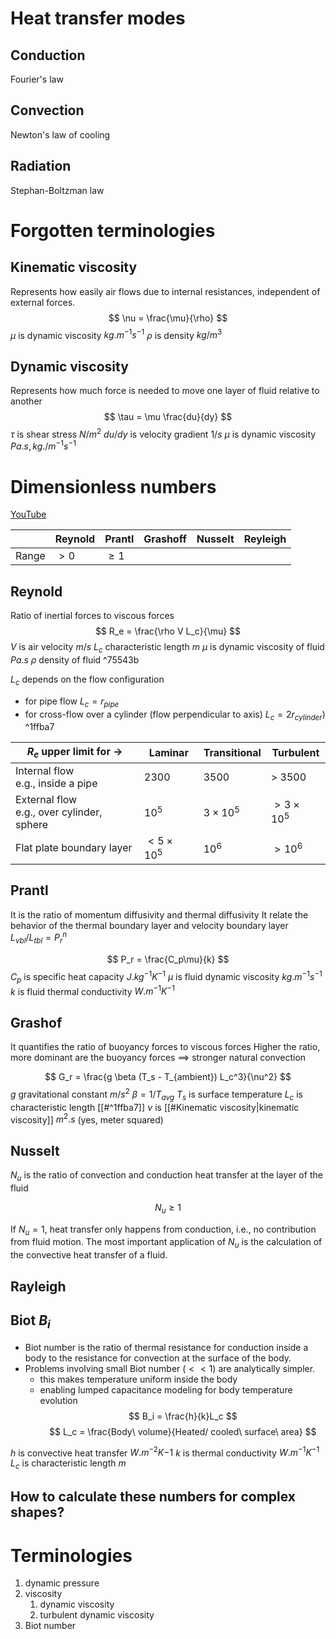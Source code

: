 # Heat transfer modes
## Conduction
Fourier's law

## Convection
Newton's law of cooling

## Radiation
Stephan-Boltzman law

# Forgotten terminologies
## Kinematic viscosity
Represents how easily air flows due to internal resistances, independent of external forces.
$$
\nu = \frac{\mu}{\rho}
$$
$\mu$ is dynamic viscosity $kg.m^{-1}s^{-1}$
$\rho$ is density $kg/m^3$

## Dynamic viscosity
Represents how much force is needed to move one layer of fluid relative to another
$$
\tau = \mu \frac{du}{dy}
$$
$\tau$ is shear stress $N/m^2$
$du/dy$ is velocity gradient $1/s$
$\mu$ is dynamic viscosity $Pa.s, kg./m^{-1}s^{-1}$

# Dimensionless numbers
[YouTube](https://www.youtube.com/watch?v=QHMsb13jRQw)

||Reynold|Prantl|Grashoff|Nusselt|Reyleigh
|-|-|-|-|-|-|
|Range|$>0$|$\geq1$|||



## Reynold
Ratio of inertial forces to viscous forces
$$
R_e = \frac{\rho V L_c}{\mu}
$$
$V$ is air velocity $m/s$
$L_c$ characteristic length $m$
$\mu$ is dynamic viscosity of fluid $Pa.s$
$\rho$ density of fluid ^75543b

$L_c$ depends on the flow configuration
- for pipe flow $L_c = r_{pipe}$
- for cross-flow over a cylinder (flow perpendicular to axis) $L_c = 2r_{cylinder})$ ^1ffba7

|$R_e$ upper limit for $\rightarrow$|Laminar|Transitional|Turbulent|
|-|-|-|-|
|Internal flow<br>e.g., inside a pipe|2300|3500|> 3500|
|External flow <br> e.g., over cylinder, sphere|$10^5$|$3\times 10^5$|$>3\times 10^5$|
|Flat plate boundary layer|$<5\times 10^5$|$10^6$|$>10^6$|


## Prantl 
It is the ratio of momentum diffusivity and thermal diffusivity
It relate the behavior of the thermal boundary layer and velocity boundary layer  $L_{vbl} / L_{tbl} = P_r^n$

$$
P_r = \frac{C_p\mu}{k}
$$
$C_p$ is specific heat capacity $J.kg^{-1}K^{-1}$
$\mu$ is fluid dynamic viscosity $kg.m^{-1}s^{-1}$
$k$ is fluid thermal conductivity $W.m^{-1}K^{-1}$


## Grashof
It quantifies the ratio of buoyancy forces to viscous forces
Higher the ratio, more dominant are the buoyancy forces $\implies$ stronger natural convection

$$
G_r = \frac{g \beta (T_s - T_{ambient}) L_c^3}{\nu^2}
$$
$g$ gravitational constant $m/s^2$
$\beta = {1}/{T_{avg}}$
$T_s$ is surface temperature
$L_c$ is characteristic length [[#^1ffba7]]
$\nu$ is [[#Kinematic viscosity|kinematic viscosity]] $m^2.s$ (yes, meter squared)


## Nusselt
$N_u$ is the ratio of convection and conduction heat transfer at the layer of the fluid

$$
N_u \geq 1
$$

If $N_u = 1$, heat transfer only happens from conduction, i.e., no contribution from fluid motion.
The most important application of $N_u$ is the calculation of the convective heat transfer of a fluid.

## Rayleigh 

## Biot $B_i$
- Biot number is the ratio of thermal resistance for conduction inside a body to the resistance for convection at the surface of the body.
- Problems involving small Biot number ($<<1$) are analytically simpler.
	- this makes temperature uniform inside the body
	- enabling lumped capacitance modeling for body temperature evolution
$$
B_i = \frac{h}{k}L_c
$$
$$
L_c = \frac{Body\ volume}{Heated/ cooled\ surface\ area}
$$

$h$ is convective heat transfer $W.m^{-2}K{-1}$
$k$ is thermal conductivity $W.m^{-1}K^{-1}$
$L_c$ is characteristic length $m$

## How to calculate these numbers for complex shapes?

# Terminologies
1. dynamic pressure
2. viscosity 
	1. dynamic viscosity
	2. turbulent dynamic viscosity
3. Biot number


